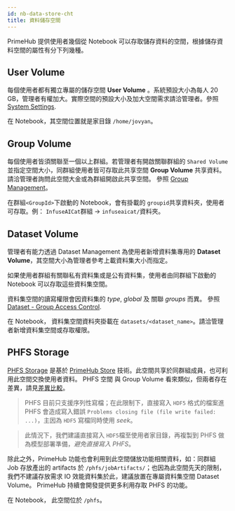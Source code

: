 ```yaml
---
id: nb-data-store-cht
title: 資料儲存空間
---
```


PrimeHub 提供使用者幾個從 Notebook 可以存取儲存資料的空間，根據儲存資料空間的屬性有分下列幾種。

## User Volume

每個使用者都有獨立專屬的儲存空間 **User Volume** 。系統預設大小為每人 20 GB，管理者有權加大。實際空間的預設大小及加大空間需求請洽管理者。參照 [System Settings](../guide_manual/admin-system-cht#system-settings).

在 Notebook，其空間位置就是家目錄 `/home/jovyan`。

## Group Volume

每個使用者皆須關聯至一個以上群組。若管理者有開啟關聯群組的 `Shared Volume`並指定空間大小，同群組使用者皆可存取此共享空間 **Group Volume** 共享資料。 請洽管理者詢問此空間大金或為群組開啟此共享空間。 參照 [Group Management](../guide_manual/admin-group-cht#shared-volume)。

在群組`<GroupId>`下啟動的 Notebook，會有掛載的 `groupid`共享資料夾，使用者可存取。例： `InfuseAICat`群組 -> `infuseaicat/`資料夾。

## Dataset Volume

管理者有能力透過 Dataset Management 為使用者新增資料集專用的 **Dataset Volume**，其空間大小為管理者參考上載資料集大小而指定。

如果使用者群組有關聯私有資料集或是公有資料集，使用者由同群組下啟動的 Notebook 可以存取這些資料集空間。

資料集空間的讀寫權限會因資料集的 *type*, *global* 及 關聯 *groups* 而異。 參照 [Dataset - Group Access Control](../guide_manual/admin-dataset#groups-access-control).

在 Notebook， 資料集空間資料夾掛載在 `datasets/<dataset_name>`。請洽管理者新增資料集空間或存取權限。

## PHFS Storage

[PHFS Storage](../../design/phfs) 是基於 [PrimeHub Store](../../design/primehub-store) 技術。此空間共享於同群組成員，也可利用此空間交換使用者資料。 PHFS 空間 與 Group Volume 看來類似，但兩者存在差異，請見[差異比較](../../design/phfs#comparing-to-group-volume)。

>PHFS 目前只支援序列性寫檔；在此限制下，直接寫入 `HDF5` 格式的檔案進 PHFS 會造成寫入錯誤 `Problems closing file (file write failed: ...)`，主因為 `HDF5` 寫檔同時使用 *seek*。

>此情況下，我們建議直接寫入 `HDF5`檔至使用者家目錄，再複製到 PHFS 做為模型部署準備，*避免直接寫入 PHFS*。

除此之外，PrimeHub 功能也會利用到此空間儲放功能相關資料，如：同群組 Job 存放產出的 artifacts 於 `/phfs/jobArtifacts/`；也因為此空間先天的限制，我們不建議存放需求 IO 效能資料集於此，建議放置在專屬資料集空間 Dataset Volume。 PrimeHub 持續會開發提供更多利用存取 PHFS 的功能。

在 Notebook， 此空間位於 `/phfs`。
